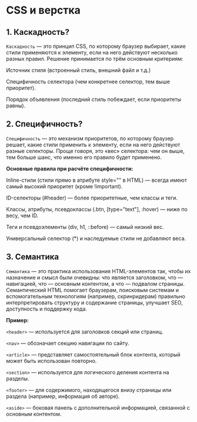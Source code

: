 # CSS и верстка

## 1. Каскадность?

`Каскадность` — это принцип CSS, по которому браузер выбирает, какие стили применяются к элементу, если на него
действуют несколько разных правил. Решение принимается по трём основным критериям:

Источник стиля (встроенный стиль, внешний файл и т.д.)

Специфичность селектора (чем конкретнее селектор, тем выше приоритет).

Порядок объявления (последний стиль побеждает, если приоритеты равны).

## 2. Специфичность?

`Специфичность` — это механизм приоритетов, по которому браузер решает, какие стили применить к элементу, если на него
действуют разные селекторы.
Проще говоря, это «вес» селектора: чем он выше, тем больше шанс, что именно его правило будет применено.

**Основные правила при расчёте специфичности:**

Inline-стили (стили прямо в атрибуте style="" в HTML) — всегда имеют самый высокий приоритет (кроме !important).

ID-селекторы (#header) — более приоритетные, чем классы и теги.

Классы, атрибуты, псевдоклассы (.btn, [type="text"], :hover) — ниже по весу, чем ID.

Теги и псевдоэлементы (div, h1, ::before) — самый низкий вес.

Универсальный селектор (*) и наследуемые стили не добавляют веса.

## 3. Семантика

`Семантика` — это практика использования HTML-элементов так, чтобы их назначение и смысл были очевидны: что является
заголовком, что — навигацией, что — основным контентом, а что — подвалом страницы. Семантический HTML помогает
браузерам, поисковым системам и вспомогательным технологиям (например, скринридерам) правильно интерпретировать
структуру и содержание страницы, улучшает SEO, доступность и поддержку кода.

**Пример:**

`<header>` — используется для заголовков секций или страниц.

`<nav>` — обозначает секцию навигации по сайту.

`<article>` — представляет самостоятельный блок контента, который может быть использован повторно.

`<section>` — используется для логического деления контента на разделы.

`<footer>` — для содержимого, находящегося внизу страницы или раздела (например, информация об авторе).

`<aside>` — боковая панель с дополнительной информацией, связанной с основным контентом.